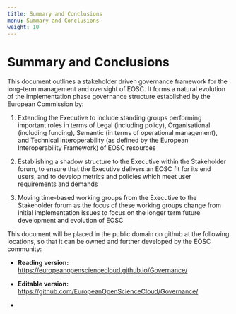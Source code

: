 ```yaml
---
title: Summary and Conclusions
menu: Summary and Conclusions
weight: 10
---
```


Summary and Conclusions
=======================

This document outlines a stakeholder driven governance framework for the
long-term management and oversight of EOSC. It forms a natural evolution
of the implementation phase governance structure established by the
European Commission by:

1.  Extending the Executive to include standing groups performing
    important roles in terms of Legal (including policy), Organisational
    (including funding), Semantic (in terms of operational management),
    and Technical interoperability (as defined by the European
    Interoperability Framework) of EOSC resources

2.  Establishing a shadow structure to the Executive within the
    Stakeholder forum, to ensure that the Executive delivers an EOSC fit
    for its end users, and to develop metrics and policies which meet
    user requirements and demands

3.  Moving time-based working groups from the Executive to the
    Stakeholder forum as the focus of these working groups change from
    initial implementation issues to focus on the longer term future
    development and evolution of EOSC

This document will be placed in the public domain on github at the
following locations, so that it can be owned and further developed by
the EOSC community:

-   **Reading version:**
    <https://europeanopensciencecloud.github.io/Governance/>

-   **Editable version:**
    <https://github.com/EuropeanOpenScienceCloud/Governance/>

-


